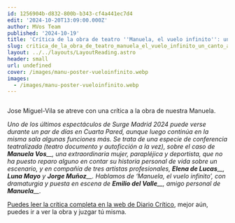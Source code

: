 ```yaml
---
id: 1256904b-d832-800b-b343-cf4a441ec7d4
edit: '2024-10-20T13:09:00.000Z'
author: MVos Team
published: '2024-10-19'
title: 'Crítica de la obra de teatro ''Manuela, el vuelo infinito'': un canto a la vida'
slug: critica_de_la_obra_de_teatro_manuela_el_vuelo_infinito_un_canto_a_la_vida
layout: ../../layouts/LayoutReading.astro
header: small
url: undefined
cover: /images/manu-poster-vueloinfinito.webp
images:
  - /images/manu-poster-vueloinfinito.webp
---
```


<figure><img src="/images/manu-poster-vueloinfinito.webp" alt=""><figcaption align="left"></figcaption></figure>


Jose Miguel-Vila se atreve con una crítica a la obra de nuestra Manuela.


_Uno de los últimos espectáculos de Surge Madrid 2024 puede verse durante un par de días en Cuarta Pared, aunque luego continúa en la misma sala algunas funciones más. Se trata de una especie de conferencia teatralizada (teatro documento y autoficción a la vez), sobre el caso de_ _**Manuela Vos**__, una extraordinaria mujer, parapléjica y deportista, que no ha puesto reparo alguno en contar su historia personal de vida sobre un escenario, y en compañía de tres artistas profesionales,_ _**Elena de Lucas**__,_ _**Luna Mayo**_ _y_ _**Jorge Muñoz**__. Hablamos de ‘Manuela, el vuelo infinito’, con dramaturgia y puesta en escena de_ _**Emilio del Valle**__, amigo personal de_ _**Manuela**__._


[Puedes leer la crítica completa en la web de Diario Crítico](https://www.diariocritico.com/teatro/manuela-el-vuelo-infinito-critica), mejor aún, puedes ir a ver la obra y juzgar tú misma.

